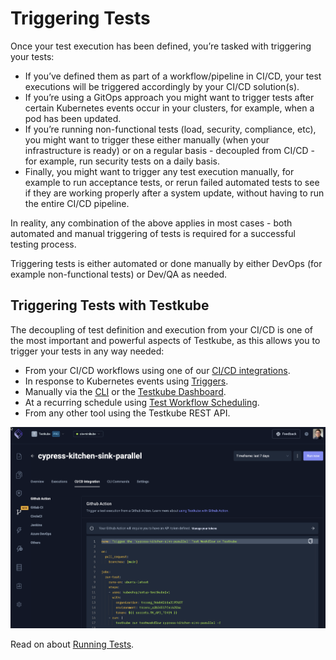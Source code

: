 # Triggering Tests

Once your test execution has been defined, you’re tasked with triggering your tests:

- If you’ve defined them as part of a workflow/pipeline in CI/CD, your test executions will be triggered accordingly by your CI/CD solution(s).
- If you’re using a GitOps approach you might want to trigger tests after certain Kubernetes events occur in your clusters, for example, when a pod has been updated.
- If you’re running non-functional tests (load, security, compliance, etc), you might want to trigger these either manually (when your infrastructure is ready) or on a regular basis - decoupled from CI/CD - for example, run security tests on a daily basis.
- Finally, you might want to trigger any test execution manually, for example to run acceptance tests, or rerun failed automated tests to see if they are working properly after a system update, without having to run the entire CI/CD pipeline.

In reality, any combination of the above applies in most cases - both automated and manual triggering of tests is required for a successful testing process.

Triggering tests is either automated or done manually by either DevOps (for example non-functional tests) or Dev/QA as needed.

## Triggering Tests with Testkube

The decoupling of test definition and execution from your CI/CD is one of the most important and powerful aspects of Testkube, as this allows you to trigger your tests in any way needed:
- From your CI/CD workflows using one of our [CI/CD integrations](../articles/cicd-overview.mdx).
- In response to Kubernetes events using [Triggers](../articles/test-triggers.mdx).
- Manually via the [CLI](../articles/install/1-cli.mdx) or the [Testkube Dashboard](../articles/testkube-dashboard.md).
- At a recurring schedule using [Test Workflow Scheduling](../articles/test-workflows.md).
- From any other tool using the Testkube REST API.

![CI/CD Integrations](../img/concepts-cicd-integrations.png)

Read on about [Running Tests](../articles/running-scaling-tests.md).
